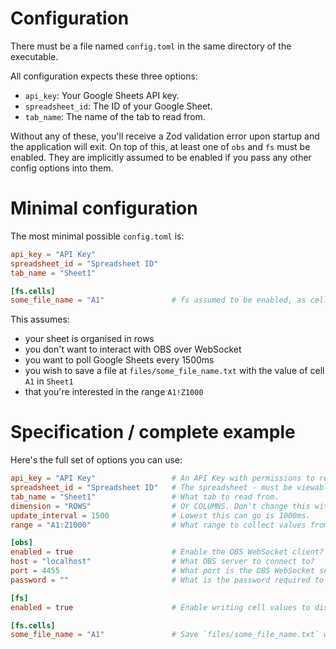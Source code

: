 # Configuration
There must be a file named `config.toml` in the same directory of the executable.

All configuration expects these three options:
- `api_key`: Your Google Sheets API key.
- `spreadsheet_id`: The ID of your Google Sheet.
- `tab_name`: The name of the tab to read from.

Without any of these, you'll receive a Zod validation error upon startup and the application will exit.
On top of this, at least one of `obs` and `fs` must be enabled. They are implicitly assumed to be enabled if you pass any other config options into them.

# Minimal configuration

The most minimal possible `config.toml` is:
```toml
api_key = "API Key"
spreadsheet_id = "Spreadsheet ID"
tab_name = "Sheet1"

[fs.cells]
some_file_name = "A1"               # fs assumed to be enabled, as cells are configured.
```

This assumes:
- your sheet is organised in rows
- you don't want to interact with OBS over WebSocket
- you want to poll Google Sheets every 1500ms
- you wish to save a file at `files/some_file_name.txt` with the value of cell `A1` in `Sheet1`
- that you're interested in the range `A1!Z1000`

# Specification / complete example

Here's the full set of options you can use:
```toml
api_key = "API Key"                 # An API Key with permissions to read from your Google Sheet.
spreadsheet_id = "Spreadsheet ID"   # The spreadsheet - must be viewable by anyone with a link.
tab_name = "Sheet1"                 # What tab to read from.
dimension = "ROWS"                  # Or COLUMNS. Don't change this without good reason.
update_interval = 1500              # Lowest this can go is 1000ms.
range = "A1:Z1000"                  # What range to collect values from. Best left alone.

[obs]
enabled = true                      # Enable the OBS WebSocket client?
host = "localhost"                  # What OBS server to connect to?
port = 4455                         # What port is the OBS WebSocket server running on?
password = ""                       # What is the password required to connect?

[fs]
enabled = true                      # Enable writing cell values to disk?

[fs.cells]
some_file_name = "A1"               # Save `files/some_file_name.txt` with the contents of whatever is in cell A1.
```